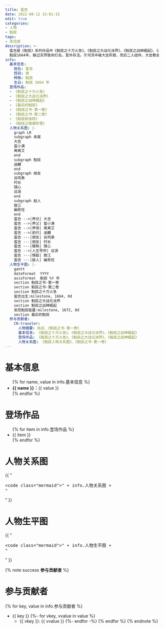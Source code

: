 ```yaml
---
title: 蛮吉
date: 2022-08-12 15:01:15
edit: true
categories:
- 人物
- 魁拔
tags:
- 未完成
description: >-
  蛮吉是《魁拔》系列作品中《魁拔之十万火急》、《魁拔之大战元泱界》、《魁拔之战神崛起》、《最后的魁拔》的主角，蛮吉第六代魁拔的身份是贯穿魁拔动漫电影的线索，蛮吉是推动魁拔动漫电影剧情走向的重要人物。通过系列动漫电影的剧情走向，蛮吉将会接连遇到第四代魁拔旧部——魁拔十二妖，从而勾连出第四代魁拔时期的往事将整个魁拔故事连为一体。
  魁拔1664年，躲过天界致命打击，意外存活。于河流中被大吉所救，而后二人结伴，大吉教会小吉（蛮吉）说话并带领他寻宝。后遭遇变故大吉为救下小吉（蛮吉）将其踹下山崖，大吉而后被怪兽杀死。小吉落入崖下河流，随后遇到蛮小满将其救下取名蛮吉。
info: 
  基本信息:
    姓名: 蛮吉
    性别: 男
    种族: 魁拔
    生日: 魁拔 1664 年
  登场作品:
  - 《魁拔之十万火急》
  - 《魁拔之大战元泱界》
  - 《魁拔之战神崛起》
  - 《最后的魁拔》
  - 《魁拔之书·第一卷》
  - 《魁拔之书·第二卷》
  - 《魁拔妖侠转》
  - 《魁拔之狼烟吹雪》
  人物关系图: |-
    graph LR
    subgraph 亲属
    大吉
    蛮小满
    离离艾
    end
    subgraph 魁拔
    迷麟
    end
    subgraph 朋友
    谷鸡泰
    村长
    镜心
    远浪
    end
    subgraph 敌人
    敖江
    幽弥狂
    end
    蛮吉 -->|养兄| 大吉
    蛮吉 -->|养父| 蛮小满
    蛮吉 -->|养母| 离离艾
    蛮吉 -->|前代| 迷麟
    蛮吉 ---|朋友| 谷鸡泰
    蛮吉 ---|朋友| 村长
    蛮吉 ---|暧昧| 镜心
    蛮吉 -->|人生导师| 远浪
    蛮吉 ---|情敌| 敖江
    蛮吉 ---|敌人| 幽弥狂
  人物生平图: |-
    gantt
    dateFormat  YYYY
    axisFormat  魁拔 %Y 年
    section 魁拔之书·第一卷
    section 魁拔之书·第二卷
    section 魁拔之十万火急
    蛮吉出生:milestone, 1664, 0d
    section 魁拔之大战元泱界
    section 魁拔之战神崛起
    发现魁拔能量:milestone, 1672, 0d
    section 最后的魁拔
  参与贡献者:
    CN-traveler:
      人物摘要: 自述、《魁拔之书·第一卷》
      基本信息: 《魁拔之十万火急》、《魁拔之大战元泱界》、《魁拔之战神崛起》
      登场作品: 《魁拔之十万火急》、《魁拔之大战元泱界》、《魁拔之战神崛起》
      人物关系图: 《魁拔人物关系图》、《魁拔之书·第一卷》
---
```

# 基本信息

<ul>
{% for name, value in info.基本信息 %}
  <li><strong>{{ name }}：</strong>{{ value }}</li>
{% endfor %}
</ul>

# 登场作品

<ul>
{% for item in info.登场作品 %}
  <li>{{ item }}</li>
{% endfor %}
</ul>

# 人物关系图

{{ "<pre><code class=\"mermaid\">" + info.人物关系图 + "</code></pre>" }}

# 人物生平图

{{ "<pre><code class=\"mermaid\">" + info.人物生平图 + "</code></pre>" }}

{% note success **参与贡献者** %}
# 参与贡献者
{% for key, value in info.参与贡献者 %}
- {{ key }}
{%- for vkey, vvalue in value %}
  - {{ vkey }}: {{ vvalue }}
{%- endfor -%}
{% endfor %}
{% endnote %}